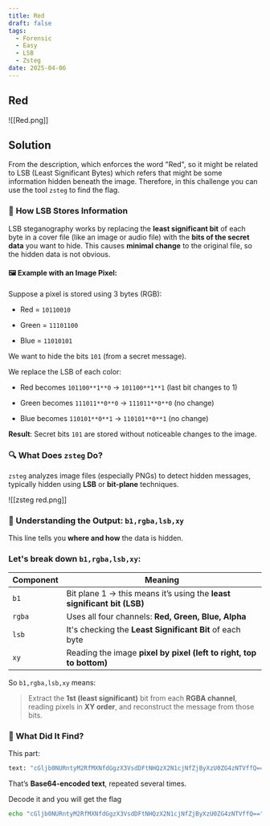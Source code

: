 ```yaml
---
title: Red
draft: false
tags:
  - Forensic
  - Easy
  - LSB
  - Zsteg
date: 2025-04-06
---
```

## Red
![[Red.png]]


## Solution
From the description, which enforces the word "Red", so it might be related to LSB (Least Significant Bytes) which refers that might be some information hidden beneath the image. Therefore, in this challenge you can use the tool `zsteg` to find the flag.

### 💾 **How LSB Stores Information**

LSB steganography works by replacing the **least significant bit** of each byte in a cover file (like an image or audio file) with the **bits of the secret data** you want to hide. This causes **minimal change** to the original file, so the hidden data is not obvious.

#### 🖼 Example with an Image Pixel:

Suppose a pixel is stored using 3 bytes (RGB):

- Red = `10110010`
    
- Green = `11101100`
    
- Blue = `11010101`

We want to hide the bits `101` (from a secret message).

We replace the LSB of each color:

- Red becomes `101100**1**0` → `101100**1**1` (last bit changes to 1)
    
- Green becomes `111011**0**0` → `111011**0**0` (no change)
    
- Blue becomes `110101**0**1` → `110101**0**1` (no change)
    

**Result**: Secret bits `101` are stored without noticeable changes to the image.

### 🔍 What Does `zsteg` Do?

`zsteg` analyzes image files (especially PNGs) to detect hidden messages, typically hidden using **LSB** or **bit-plane** techniques.

![[zsteg red.png]]

### 📘 Understanding the Output: `b1,rgba,lsb,xy`

This line tells you **where and how** the data is hidden.

### Let's break down `b1,rgba,lsb,xy`:

|Component|Meaning|
|---|---|
|`b1`|Bit plane 1 → this means it’s using the **least significant bit (LSB)**|
|`rgba`|Uses all four channels: **Red, Green, Blue, Alpha**|
|`lsb`|It's checking the **Least Significant Bit** of each byte|
|`xy`|Reading the image **pixel by pixel (left to right, top to bottom)**|

So `b1,rgba,lsb,xy` means:

> Extract the **1st (least significant)** bit from each **RGBA channel**, reading pixels in **XY order**, and reconstruct the message from those bits.


### 🧠 What Did It Find?

This part:
```bash
text: "cGljb0NURntyM2RfMXNfdGgzX3VsdDFtNHQzX2N1cjNfZjByXzU0ZG4zNTVffQ=="
```
That’s **Base64-encoded text**, repeated several times.

Decode it and you will get the flag

```bash
echo "cGljb0NURntyM2RfMXNfdGgzX3VsdDFtNHQzX2N1cjNfZjByXzU0ZG4zNTVffQ==" | base64 -d
```